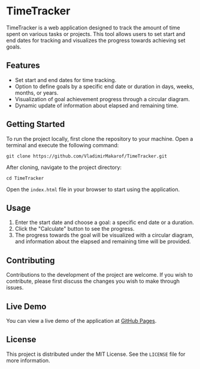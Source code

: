 # TimeTracker

TimeTracker is a web application designed to track the amount of time spent on various tasks or projects. This tool allows users to set start and end dates for tracking and visualizes the progress towards achieving set goals.

## Features

- Set start and end dates for time tracking.
- Option to define goals by a specific end date or duration in days, weeks, months, or years.
- Visualization of goal achievement progress through a circular diagram.
- Dynamic update of information about elapsed and remaining time.

## Getting Started

To run the project locally, first clone the repository to your machine. Open a terminal and execute the following command:

```
git clone https://github.com/VladimirMakarof/TimeTracker.git
```

After cloning, navigate to the project directory:

```
cd TimeTracker
```


Open the `index.html` file in your browser to start using the application.

## Usage

1. Enter the start date and choose a goal: a specific end date or a duration.
2. Click the "Calculate" button to see the progress.
3. The progress towards the goal will be visualized with a circular diagram, and information about the elapsed and remaining time will be provided.

## Contributing

Contributions to the development of the project are welcome. If you wish to contribute, please first discuss the changes you wish to make through issues.

## Live Demo

You can view a live demo of the application at [GitHub Pages](https://vladimirmakarof.github.io/TimeTracker/).

## License

This project is distributed under the MIT License. See the `LICENSE` file for more information.
